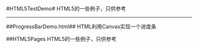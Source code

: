 #HTML5TestDemo#
HTML5的一些例子，只供参考  
***
##ProgressBarDemo.html##
HTML利用Canvas实现一个进度条

##HTML5Pages
HTML5的一些例子，只供参考  
